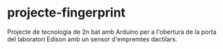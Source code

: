 # projecte-fingerprint
Projecte de tecnologia de 2n bat amb Arduino per a l'obertura de la porta del laboratori Edison amb un sensor d'empremtes dactilars.
